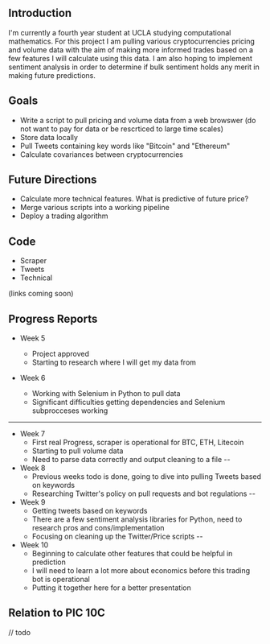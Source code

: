 ## Introduction

I'm currently a fourth year student at UCLA studying computational mathematics. For this project I am pulling various cryptocurrencies pricing and volume data with the aim of making more informed trades based on a few features I will calculate using this data. I am also hoping to implement sentiment analysis in order to determine if bulk sentiment holds any merit in making future predictions. 

## Goals

- Write a script to pull pricing and volume data from a web browswer (do not want to pay for data or be rescrticed to large time scales)
- Store data locally 
- Pull Tweets containing key words like "Bitcoin" and "Ethereum"
- Calculate covariances between cryptocurrencies

## Future Directions

- Calculate more technical features. What is predictive of future price?
- Merge various scripts into a working pipeline
- Deploy a trading algorithm

## Code

- Scraper
- Tweets
- Technical

(links coming soon)

## Progress Reports 

- Week 5
  - Project approved
  - Starting to research where I will get my data from


- Week 6
  - Working with Selenium in Python to pull data
  - Significant difficulties getting dependencies and Selenium subprocceses working 
---
- Week 7
  - First real Progress, scraper is operational for BTC, ETH, Litecoin
  - Starting to pull volume data 
  - Need to parse data correctly and output cleaning to a file
--  
- Week 8
  - Previous weeks todo is done, going to dive into pulling Tweets based on keywords
  - Researching Twitter's policy on pull requests and bot regulations
--  
- Week 9
  - Getting tweets based on keywords
  - There are a few sentiment analysis libraries for Python, need to research pros and cons/implementation
  - Focusing on cleaning up the Twitter/Price scripts
--  
- Week 10
  - Beginning to calculate other features that could be helpful in prediction
  - I will need to learn a lot more about economics before this trading bot is operational
  - Putting it together here for a better presentation
  
## Relation to PIC 10C

// todo
